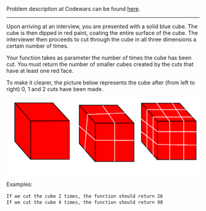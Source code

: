 Problem description at Codewars can be found
[here](https://www.codewars.com/kata/5763bb0af716cad8fb000580/train/python).

-------------

Upon arriving at an interview, you are presented with a solid blue cube. The cube is then dipped in
red paint, coating the entire surface of the cube. The interviewer then proceeds to cut through the
cube in all three dimensions a certain number of times.
<br>

Your function takes as parameter the number of times the cube has been cut. You must return the
number of smaller cubes created by the cuts that have at least one red face.
<br>

To make it clearer, the picture below represents the cube after (from left to right) 0, 1 and 2 cuts
have been made.

![Cubes](images/Cubes.png)
<br>

Examples:
```
If we cut the cube 2 times, the function should return 26
If we cut the cube 4 times, the function should return 98
```
